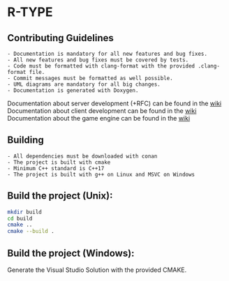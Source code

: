 # R-TYPE

## Contributing Guidelines

    - Documentation is mandatory for all new features and bug fixes.
    - All new features and bug fixes must be covered by tests.
    - Code must be formatted with clang-format with the provided .clang-format file.
    - Commit messages must be formatted as well possible.
    - UML diagrams are mandatory for all big changes.
    - Documentation is generated with Doxygen.

Documentation about server development (+RFC) can be found in the [wiki]()
Documentation about client development can be found in the [wiki]()
Documentation about the game engine can be found in the [wiki]()

## Building

    - All dependencies must be downloaded with conan
    - The project is built with cmake
    - Minimum C++ standard is C++17
    - The project is built with g++ on Linux and MSVC on Windows

## Build the project (Unix):
```bash
mkdir build
cd build
cmake ..
cmake --build .
```

## Build the project (Windows):
Generate the Visual Studio Solution with the provided CMAKE.